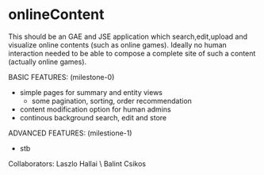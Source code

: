 onlineContent
=============
This should be an GAE and JSE application which search,edit,upload and visualize online contents (such as online games).
Ideally no human interaction needed to be able to compose a complete site of such a content (actually online games).

BASIC FEATURES: (milestone-0)
  * simple pages for summary and entity views
    * some pagination, sorting, order recommendation
  * content modification option for human admins
  * continous background search, edit and store

ADVANCED FEATURES: (milestione-1)
  * stb

Collaborators:
Laszlo Hallai \\
Balint Csikos
